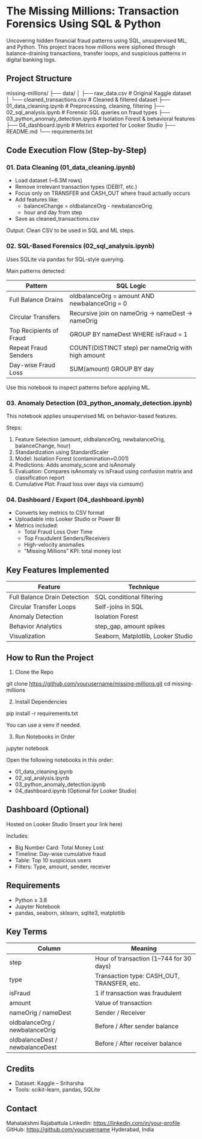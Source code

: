 # The Missing Millions: Transaction Forensics Using SQL & Python

Uncovering hidden financial fraud patterns using SQL, unsupervised ML, and Python.
This project traces how millions were siphoned through balance-draining transactions, transfer loops, and suspicious patterns in digital banking logs.

## Project Structure

missing-millions/
├── data/
│   ├── raw_data.csv               # Original Kaggle dataset
│   └── cleaned_transactions.csv   # Cleaned & filtered dataset
├── 01_data_cleaning.ipynb         # Preprocessing, cleaning, filtering
├── 02_sql_analysis.ipynb          # Forensic SQL queries on fraud types
├── 03_python_anomaly_detection.ipynb # Isolation Forest & behavioral features
├── 04_dashboard.ipynb             # Metrics exported for Looker Studio
├── README.md
└── requirements.txt

## Code Execution Flow (Step-by-Step)

### 01. Data Cleaning (01_data_cleaning.ipynb)

- Load dataset (~6.3M rows)
- Remove irrelevant transaction types (DEBIT, etc.)
- Focus only on TRANSFER and CASH_OUT where fraud actually occurs
- Add features like:
  - balanceChange = oldbalanceOrg - newbalanceOrig
  - hour and day from step
- Save as cleaned_transactions.csv

Output: Clean CSV to be used in SQL and ML steps.

### 02. SQL-Based Forensics (02_sql_analysis.ipynb)

Uses SQLite via pandas for SQL-style querying.

Main patterns detected:

Pattern                             | SQL Logic
-----------------------------------|------------------------------------------------
Full Balance Drains                | oldbalanceOrg = amount AND newbalanceOrig = 0
Circular Transfers                 | Recursive join on nameOrig → nameDest → nameOrig
Top Recipients of Fraud            | GROUP BY nameDest WHERE isFraud = 1
Repeat Fraud Senders               | COUNT(DISTINCT step) per nameOrig with high amount
Day-wise Fraud Loss                | SUM(amount) GROUP BY day

Use this notebook to inspect patterns before applying ML.

### 03. Anomaly Detection (03_python_anomaly_detection.ipynb)

This notebook applies unsupervised ML on behavior-based features.

Steps:

1. Feature Selection (amount, oldbalanceOrg, newbalanceOrig, balanceChange, hour)
2. Standardization using StandardScaler
3. Model: Isolation Forest (contamination=0.001)
4. Predictions: Adds anomaly_score and isAnomaly
5. Evaluation: Compares isAnomaly vs isFraud using confusion matrix and classification report
6. Cumulative Plot: Fraud loss over days via cumsum()

### 04. Dashboard / Export (04_dashboard.ipynb)

- Converts key metrics to CSV format
- Uploadable into Looker Studio or Power BI
- Metrics included:
  - Total Fraud Loss Over Time
  - Top Fraudulent Senders/Receivers
  - High-velocity anomalies
  - "Missing Millions" KPI: total money lost

## Key Features Implemented

Feature                          | Technique
--------------------------------|---------------------------------------------
Full Balance Drain Detection     | SQL conditional filtering
Circular Transfer Loops          | Self-joins in SQL
Anomaly Detection                | Isolation Forest
Behavior Analytics               | step_gap, amount spikes
Visualization                    | Seaborn, Matplotlib, Looker Studio

## How to Run the Project

1. Clone the Repo

git clone https://github.com/yourusername/missing-millions.git
cd missing-millions

2. Install Dependencies

pip install -r requirements.txt

You can use a venv if needed.

3. Run Notebooks in Order

jupyter notebook

Open the following notebooks in this order:

- 01_data_cleaning.ipynb
- 02_sql_analysis.ipynb
- 03_python_anomaly_detection.ipynb
- 04_dashboard.ipynb (Optional for Looker Studio)

## Dashboard (Optional)

Hosted on Looker Studio (Insert your link here)

Includes:
- Big Number Card: Total Money Lost
- Timeline: Day-wise cumulative fraud
- Table: Top 10 suspicious users
- Filters: Type, amount, sender, receiver

## Requirements

- Python ≥ 3.8
- Jupyter Notebook
- pandas, seaborn, sklearn, sqlite3, matplotlib

## Key Terms

Column                       | Meaning
----------------------------|---------------------------------------------
step                        | Hour of transaction (1–744 for 30 days)
type                        | Transaction type: CASH_OUT, TRANSFER, etc.
isFraud                     | 1 if transaction was fraudulent
amount                      | Value of transaction
nameOrig / nameDest         | Sender / Receiver
oldbalanceOrg / newbalanceOrig | Before / After sender balance
oldbalanceDest / newbalanceDest | Before / After receiver balance

## Credits

- Dataset: Kaggle – Sriharsha
- Tools: scikit-learn, pandas, SQLite

## Contact

Mahalakshmi Rajabattula
LinkedIn: https://linkedin.com/in/your-profile
GitHub: https://github.com/yourusername
Hyderabad, India